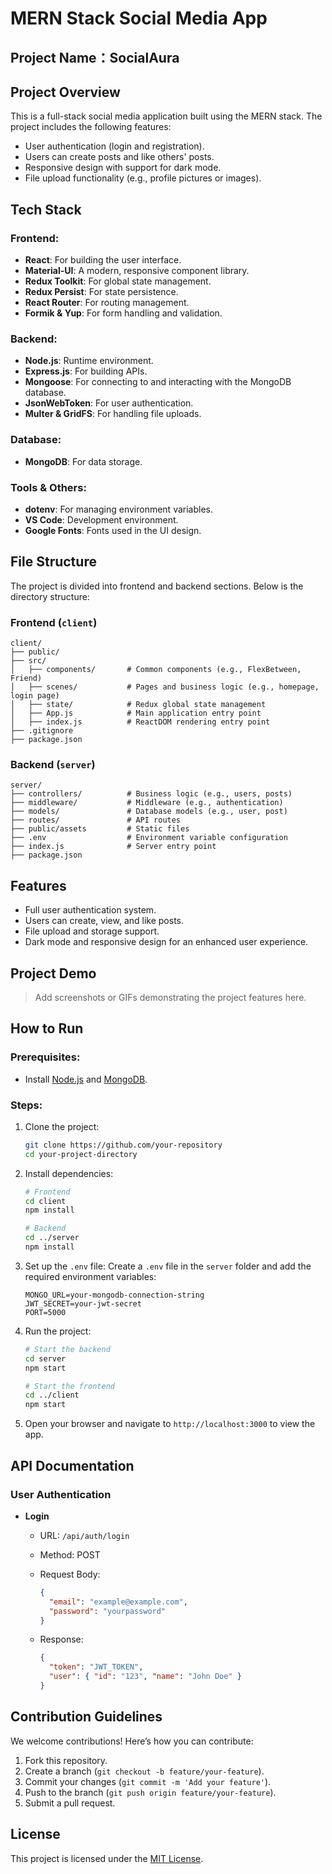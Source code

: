 # MERN Stack Social Media App
## Project Name：SocialAura

## Project Overview

This is a full-stack social media application built using the MERN stack. The project includes the following features:

- User authentication (login and registration).
- Users can create posts and like others' posts.
- Responsive design with support for dark mode.
- File upload functionality (e.g., profile pictures or images).

## Tech Stack

### Frontend:

- **React**: For building the user interface.
- **Material-UI**: A modern, responsive component library.
- **Redux Toolkit**: For global state management.
- **Redux Persist**: For state persistence.
- **React Router**: For routing management.
- **Formik & Yup**: For form handling and validation.

### Backend:

- **Node.js**: Runtime environment.
- **Express.js**: For building APIs.
- **Mongoose**: For connecting to and interacting with the MongoDB database.
- **JsonWebToken**: For user authentication.
- **Multer & GridFS**: For handling file uploads.

### Database:

- **MongoDB**: For data storage.

### Tools & Others:

- **dotenv**: For managing environment variables.
- **VS Code**: Development environment.
- **Google Fonts**: Fonts used in the UI design.

## File Structure

The project is divided into frontend and backend sections. Below is the directory structure:

### Frontend (`client`)

```
client/
├── public/
├── src/
│   ├── components/       # Common components (e.g., FlexBetween, Friend)
│   ├── scenes/           # Pages and business logic (e.g., homepage, login page)
│   ├── state/            # Redux global state management
│   ├── App.js            # Main application entry point
│   ├── index.js          # ReactDOM rendering entry point
├── .gitignore
├── package.json
```

### Backend (`server`)

```
server/
├── controllers/          # Business logic (e.g., users, posts)
├── middleware/           # Middleware (e.g., authentication)
├── models/               # Database models (e.g., user, post)
├── routes/               # API routes
├── public/assets         # Static files
├── .env                  # Environment variable configuration
├── index.js              # Server entry point
├── package.json
```

## Features

- Full user authentication system.
- Users can create, view, and like posts.
- File upload and storage support.
- Dark mode and responsive design for an enhanced user experience.

## Project Demo

> Add screenshots or GIFs demonstrating the project features here.

## How to Run

### Prerequisites:

- Install [Node.js](https://nodejs.org/en/) and [MongoDB](https://www.mongodb.com/).

### Steps:

1. Clone the project:

   ```bash
   git clone https://github.com/your-repository
   cd your-project-directory
   ```

2. Install dependencies:

   ```bash
   # Frontend
   cd client
   npm install
   
   # Backend
   cd ../server
   npm install
   ```

3. Set up the `.env` file:
   Create a `.env` file in the `server` folder and add the required environment variables:

   ```env
   MONGO_URL=your-mongodb-connection-string
   JWT_SECRET=your-jwt-secret
   PORT=5000
   ```

4. Run the project:

   ```bash
   # Start the backend
   cd server
   npm start
   
   # Start the frontend
   cd ../client
   npm start
   ```

5. Open your browser and navigate to `http://localhost:3000` to view the app.

## API Documentation

### User Authentication

- **Login**

  - URL: `/api/auth/login`

  - Method: POST

  - Request Body:

    ```json
    {
      "email": "example@example.com",
      "password": "yourpassword"
    }
    ```

  - Response:

    ```json
    {
      "token": "JWT_TOKEN",
      "user": { "id": "123", "name": "John Doe" }
    }
    ```

## Contribution Guidelines

We welcome contributions! Here’s how you can contribute:

1. Fork this repository.
2. Create a branch (`git checkout -b feature/your-feature`).
3. Commit your changes (`git commit -m 'Add your feature'`).
4. Push to the branch (`git push origin feature/your-feature`).
5. Submit a pull request.

## License

This project is licensed under the [MIT License](https://opensource.org/licenses/MIT).